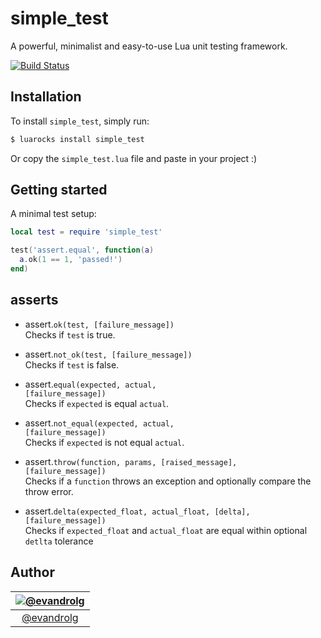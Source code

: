 # simple_test
A powerful, minimalist and easy-to-use Lua unit testing framework.

[![Build
Status](https://travis-ci.org/EvandroLG/simple_test.svg?branch=master)](https://travis-ci.org/EvandroLG/simple_test)

## Installation
To install `simple_test`, simply run:
```sh
$ luarocks install simple_test
```

Or copy the `simple_test.lua` file and paste in your project :)

## Getting started
A minimal test setup:

```lua
local test = require 'simple_test'

test('assert.equal', function(a)
  a.ok(1 == 1, 'passed!')
end)
```

## asserts
* assert.<code>ok(test, [failure_message])</code><br>
Checks if `test` is true.

* assert.<code>not_ok(test, [failure_message])</code><br>
Checks if `test` is false.

* assert.<code>equal(expected, actual, [failure_message])</code><br>
Checks if `expected` is equal `actual`.

* assert.<code>not_equal(expected, actual, [failure_message])</code><br>
Checks if `expected` is not equal `actual`.

* assert.<code>throw(function, params, [raised_message], [failure_message])</code><br>
Checks if a `function` throws an exception and optionally compare the throw error.

* assert.<code>delta(expected_float, actual_float, [delta], [failure_message])</code><br>
Checks if `expected_float` and `actual_float` are equal within optional `detlta` tolerance

## Author
|[![@evandrolg](https://avatars3.githubusercontent.com/u/444054?v=3&amp;s=96)](https://github.com/evandrolg)|
|:---:|
|[@evandrolg](http://www.github.com/evandrolg)|
